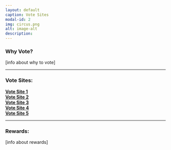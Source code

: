 ```yaml
---
layout: default
caption: Vote Sites
modal-id: 2
img: circus.png
alt: image-alt
description:
---
```

### Why Vote?
[info about why to vote]

___

### Vote Sites:
<div class="voteBox-Wrapper">
  <div>
    <a href="https://example.com" target="_blank" class="voteBox">
      <strong>Vote Site 1</strong>
    </a>
  </div>
  <div>
    <a href="https://example.com" target="_blank" class="voteBox">
      <strong>Vote Site 2</strong>
    </a>
  </div>
  <div>
    <a href="https://example.com" target="_blank" class="voteBox">
      <strong>Vote Site 3</strong>
    </a>
  </div>
  <div>
    <a href="https://example.com" target="_blank" class="voteBox">
      <strong>Vote Site 4</strong>
    </a>
  </div>
  <div>
    <a href="https://example.com" target="_blank" class="voteBox">
      <strong>Vote Site 5</strong>
    </a>
  </div>
</div>

___

### Rewards:
[info about rewards]